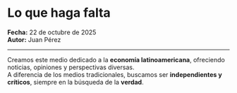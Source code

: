 # Lo que haga falta

**Fecha:** 22 de octubre de 2025  
**Autor:** Juan Pérez

---

Creamos este medio dedicado a la **economía latinoamericana**, ofreciendo noticias, opiniones y perspectivas diversas.  
A diferencia de los medios tradicionales, buscamos ser **independientes y críticos**, siempre en la búsqueda de la **verdad**.